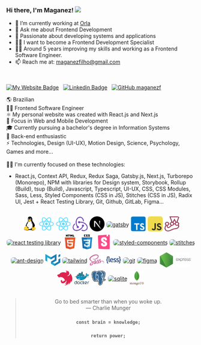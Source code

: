 ### Hi there, I'm Maganez! <img src="https://media.giphy.com/media/hvRJCLFzcasrR4ia7z/giphy.gif" width="20px">

- 🔭 I’m currently working at [Orla](https://www.orla.tech/)
- 💬 Ask me about Frontend Development
- 💟 Passionate about developing systems and applications
- 👨‍💻 I want to become a Frontend Development Specialist
- 👨‍💻 Around 5 years improving my skills and working as a Frontend Software Engineer.
- 📫 Reach me at: maganezfilho@gmail.com

</br>

[![My Website Badge](https://img.shields.io/badge/-My_Website-101d42?style=flat-square&logo=react&logoColor=white&link=http://maganezf-me.vercel.app/)](http://maganezf-me.vercel.app/)
&nbsp;
[![Linkedin Badge](https://img.shields.io/badge/-LinkedIn-blue?style=flat-square&logo=Linkedin&logoColor=white&link=https://www.linkedin.com/in/maganezf/)](https://www.linkedin.com/in/maganezf/)
&nbsp;
[![GitHub maganezf](https://img.shields.io/github/followers/maganezf?label=follow+me&style=social)](https://github.com/maganezf)

🌎 Brazilian <br/> 👨‍💻 Frontend Software Engineer <br/> ⚛ My personal website was
created with React.js and Next.js <br/> 🎯 Focus in Web and Mobile Development
<br/> 🎓 Currently pursuing a bachelor's degree in Information Systems <br/> 👀
Back-end enthusiastic <br/> ⚡ Technologies, Design (UI-UX), Motion Design,
Science, Psychology, Games and more...<br/> <br> 👨‍💻 I'm currently focused on
these technologies:

- React.js, Context API, Redux, Redux Saga, Gatsby.js, Next.js, Turborepo (Monorepo), NPM with libraries for Design system, Storybook, Rollup (Build), tsup (Build), Javascript, Typescript, UI-UX, CSS, CSS Modules, Sass, Less, Styled Components (CSS in JS), Stitches (CSS in JS), Radix UI, Jest + React Testing Library, Git, Github, GitLab, Figma...

<br/>

<div align="center" style="display: flex; flex-wrap: wrap; flex: 1; align-items: center; justify-content: center; flex-direction: row; gap: 5px">
      <a href="https://www.linux.org/" target="_blank">
       <img src="https://raw.githubusercontent.com/devicons/devicon/master/icons/linux/linux-original.svg" alt="linux" title='Linux' style="border-radius: 6px;" height="40"/>
      </a>
      <a href="https://reactjs.org/" target="_blank">
       <img src="https://raw.githubusercontent.com/devicons/devicon/master/icons/react/react-original.svg" alt="reactjs" title='React.js' style="border-radius: 6px;" height="40"/>
      </a>
      <a href="https://reactnative.dev/" target="_blank">
       <img src="https://raw.githubusercontent.com/devicons/devicon/master/icons/react/react-original.svg" alt="reactnative" title='React Native' style="border-radius: 6px;" height="40"/>
      </a>
      <a href="https://reactjs.org/" target="_blank">
       <img src="https://raw.githubusercontent.com/devicons/devicon/master/icons/redux/redux-original.svg" alt="reactjs" style="border-radius: 6px;" height="40"/>
      </a>
      <a href="https://nextjs.org/" target="_blank">
       <img src="https://raw.githubusercontent.com/devicons/devicon/master/icons/nextjs/nextjs-original.svg" alt="nextjs" title='Next.js' style="border-radius: 6px;" height="40"/>
      </a>
      <a href="https://www.gatsbyjs.com/" target="_blank">
       <img src="https://www.vectorlogo.zone/logos/gatsbyjs/gatsbyjs-icon.svg" alt="gatsby" title='Gatsby.js' style="border-radius: 6px;" height="40"/>
      </a>
      <a href="https://www.typescriptlang.org/" target="_blank">
       <img src="https://raw.githubusercontent.com/devicons/devicon/master/icons/typescript/typescript-original.svg" alt="typescript" title='Typescript' style="border-radius: 6px;" height="40"/>
      </a>
      <a href="https://developer.mozilla.org/en-US/docs/Web/JavaScript" target="_blank">
       <img src="https://raw.githubusercontent.com/github/explore/80688e429a7d4ef2fca1e82350fe8e3517d3494d/topics/javascript/javascript.png" alt="javascript" title='Javascript' style="border-radius: 6px;" height="40"/>
      </a>
			<a href="https://jestjs.io" target="_blank">
       <img src="https://raw.githubusercontent.com/devicons/devicon/master/icons/jest/jest-plain.svg" alt="jest" title='Jest' style="border-radius: 6px;" height="40"/>
      </a>
			<a href="https://testing-library.com/" target="_blank">
       <img src="https://vectorwiki.com/images/IcHYe__testing-library.svg" alt="react testing library" title='React Testing Library' style="border-radius: 6px;" height="40"/>
      </a>
      <a href="https://www.w3.org/html/" target="_blank">
       <img src="https://raw.githubusercontent.com/devicons/devicon/master/icons/html5/html5-original-wordmark.svg" alt="html5" title='HTML' style="border-radius: 6px;" height="40"/>
      </a>
      <a href="https://www.w3schools.com/css/" target="_blank">
       <img src="https://raw.githubusercontent.com/devicons/devicon/master/icons/css3/css3-original-wordmark.svg" alt="css3" title='CSS' style="border-radius: 6px;" height="40"/>
      </a>
			<a href="https://storybook.js.org/" target="_blank">
       <img src="https://raw.githubusercontent.com/devicons/devicon/master/icons/storybook/storybook-original.svg" alt="Storybook" title='Storybook' style="border-radius: 6px;" height="40"/>
      </a>
			<a href="https://styled-components.com/" target="_blank">
       <img src="https://raw.githubusercontent.com/styled-components/brand/master/styled-components.png" alt="styled-components" title='Styled components' style="border-radius: 6px;" height="40"/>
      </a>
			<a href="https://stitches.dev/" target="_blank">
       <img src="https://raw.githubusercontent.com/wappalyzer/wappalyzer/master/src/drivers/webextension/images/icons/Stitches.svg" alt="stitches" title='Stitches' style="border-radius: 6px;" height="40"/>
      </a>
      <a href="https://getbootstrap.com" target="_blank">
       <img src="https://gw.alipayobjects.com/zos/rmsportal/KDpgvguMpGfqaHPjicRK.svg" alt="ant-design" title='Ant Design' style="border-radius: 6px;" height="40"/>
      <a href="https://getbootstrap.com" target="_blank">
       <img src="https://raw.githubusercontent.com/devicons/devicon/master/icons/materialui/materialui-original.svg" alt="material-ui" title='Material UI' style="border-radius: 6px;" height="40"/>
      <a href="https://tailwindcss.com/" target="_blank">
       <img src="https://www.vectorlogo.zone/logos/tailwindcss/tailwindcss-icon.svg" alt="tailwind" title='Tailwind CSS' style="border-radius: 6px;" height="40"/>
      </a>
      <a href="https://sass-lang.com" target="_blank">
       <img src="https://raw.githubusercontent.com/devicons/devicon/master/icons/sass/sass-original.svg" alt="sass" title='Sass/Scss' style="border-radius: 6px;" height="40"/>
      </a>
      <a href="https://lesscss.org/" target="_blank">
       <img src="https://raw.githubusercontent.com/devicons/devicon/master/icons/less/less-plain-wordmark.svg" alt="less" title='Less' style="border-radius: 6px;" height="40"/>
      </a>
      </a>
      <a href="https://git-scm.com/" target="_blank">
       <img src="https://www.vectorlogo.zone/logos/git-scm/git-scm-icon.svg" title='Git' alt="git" style="border-radius: 6px;" height="40"/>
      </a>
      <a href="https://www.figma.com/" target="_blank">
       <img src="https://www.vectorlogo.zone/logos/figma/figma-icon.svg" title='Figma' alt="figma" style="border-radius: 6px;" height="40"/>
      </a>
      <a href="https://nodejs.org/" target="_blank">
       <img src="https://raw.githubusercontent.com/devicons/devicon/master/icons/nodejs/nodejs-original.svg" alt="nodejs" title='Node.js' style="border-radius: 6px;" height="40"/>
      </a>
			<a href="https://expressjs.com" target="_blank">
       <img src="https://raw.githubusercontent.com/devicons/devicon/master/icons/express/express-original-wordmark.svg" alt="express" title='Express' style="border-radius: 6px;" height="40"/>
      </a>
      <a href="https://nestjs.com/" target="_blank">
       <img src="https://raw.githubusercontent.com/devicons/devicon/master/icons/nestjs/nestjs-plain.svg" alt="nestjs" title='Nest.js' style="border-radius: 6px;" height="40"/>
      </a>
      <a href="https://www.docker.com/" target="_blank">
       <img src="https://raw.githubusercontent.com/devicons/devicon/master/icons/docker/docker-original-wordmark.svg" alt="docker" title='Docker' style="border-radius: 6px;" height="40"/>
      </a>
			<a href="https://www.postgresql.org/" target="_blank">
       <img src="https://raw.githubusercontent.com/devicons/devicon/master/icons/postgresql/postgresql-original.svg" alt="postgresql" title='PostgreSQL' style="border-radius: 6px;" height="40"/>
      </a>
      <a href="https://www.sqlite.org/" target="_blank">
       <img src="https://www.vectorlogo.zone/logos/sqlite/sqlite-icon.svg" alt="sqlite" title='SQLite' style="border-radius: 6px;" height="40"/>
      </a>
      <a href="https://www.mongodb.com/" target="_blank">
       <img src="https://raw.githubusercontent.com/devicons/devicon/master/icons/mongodb/mongodb-original-wordmark.svg" alt="mongodb" title='MongoDB' style="border-radius: 6px;" height="40"/>
      </a>
</div>

</br>

> <div align="center" text-align='center'>
>  <p align="center" text-align='center'>
>   Go to bed smarter than when you woke up. <br/>
>   — Charlie Munger
>  </p>
>
> #### `const brain = knowledge;`
>
> #### `return power;`
>
> </div>

<!-- >  <img src='https://media.giphy.com/media/ijxKTF6iE4K4M/giphy.gif' width='200px'/> -->

<!-- Here are some ideas to get you started:

- 🌱 I’m currently learning ...
- 👯 I’m looking to collaborate on ...
- 🤔 I’m looking for help with ...
- 😄 Pronouns: ... -->
